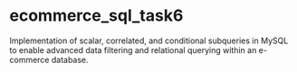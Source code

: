 # ecommerce_sql_task6
Implementation of scalar, correlated, and conditional subqueries in MySQL to enable advanced data filtering and relational querying within an e-commerce database.
